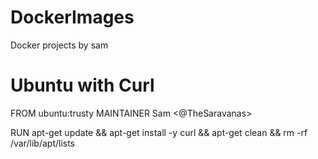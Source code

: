# DockerImages
Docker projects by sam

# Ubuntu with Curl
FROM ubuntu:trusty
MAINTAINER Sam <@TheSaravanas>

RUN apt-get update && apt-get install -y curl && apt-get clean && rm -rf /var/lib/apt/lists
